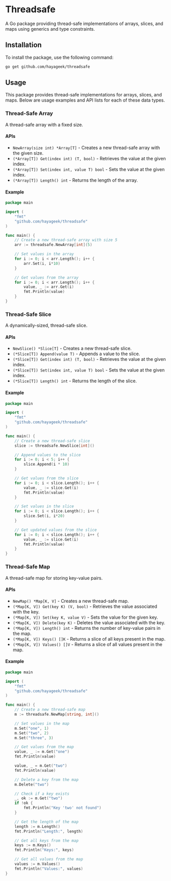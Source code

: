 
# Threadsafe

A Go package providing thread-safe implementations of arrays, slices, and maps using generics and type constraints.

## Installation

To install the package, use the following command:

```sh
go get github.com/hayageek/threadsafe
```

## Usage

This package provides thread-safe implementations for arrays, slices, and maps. Below are usage examples and API lists for each of these data types.

### Thread-Safe Array

A thread-safe array with a fixed size.

#### APIs

- `NewArray(size int) *Array[T]` - Creates a new thread-safe array with the given size.
- `(*Array[T]) Get(index int) (T, bool)` - Retrieves the value at the given index.
- `(*Array[T]) Set(index int, value T) bool` - Sets the value at the given index.
- `(*Array[T]) Length() int` - Returns the length of the array.

#### Example

```go
package main

import (
    "fmt"
    "github.com/hayageek/threadsafe"
)

func main() {
    // Create a new thread-safe array with size 5
    arr := threadsafe.NewArray[int](5)

    // Set values in the array
    for i := 0; i < arr.Length(); i++ {
        arr.Set(i, i*10)
    }

    // Get values from the array
    for i := 0; i < arr.Length(); i++ {
        value, _ := arr.Get(i)
        fmt.Println(value)
    }
}
```

### Thread-Safe Slice

A dynamically-sized, thread-safe slice.

#### APIs

- `NewSlice() *Slice[T]` - Creates a new thread-safe slice.
- `(*Slice[T]) Append(value T)` - Appends a value to the slice.
- `(*Slice[T]) Get(index int) (T, bool)` - Retrieves the value at the given index.
- `(*Slice[T]) Set(index int, value T) bool` - Sets the value at the given index.
- `(*Slice[T]) Length() int` - Returns the length of the slice.

#### Example

```go
package main

import (
    "fmt"
    "github.com/hayageek/threadsafe"
)

func main() {
    // Create a new thread-safe slice
    slice := threadsafe.NewSlice[int]()

    // Append values to the slice
    for i := 0; i < 5; i++ {
        slice.Append(i * 10)
    }

    // Get values from the slice
    for i := 0; i < slice.Length(); i++ {
        value, _ := slice.Get(i)
        fmt.Println(value)
    }

    // Set values in the slice
    for i := 0; i < slice.Length(); i++ {
        slice.Set(i, i*20)
    }

    // Get updated values from the slice
    for i := 0; i < slice.Length(); i++ {
        value, _ := slice.Get(i)
        fmt.Println(value)
    }
}
```

### Thread-Safe Map

A thread-safe map for storing key-value pairs.

#### APIs

- `NewMap() *Map[K, V]` - Creates a new thread-safe map.
- `(*Map[K, V]) Get(key K) (V, bool)` - Retrieves the value associated with the key.
- `(*Map[K, V]) Set(key K, value V)` - Sets the value for the given key.
- `(*Map[K, V]) Delete(key K)` - Deletes the value associated with the key.
- `(*Map[K, V]) Length() int` - Returns the number of key-value pairs in the map.
- `(*Map[K, V]) Keys() []K` - Returns a slice of all keys present in the map.
- `(*Map[K, V]) Values() []V` - Returns a slice of all values present in the map.

#### Example

```go
package main

import (
    "fmt"
    "github.com/hayageek/threadsafe"
)

func main() {
    // Create a new thread-safe map
    m := threadsafe.NewMap[string, int]()

    // Set values in the map
    m.Set("one", 1)
    m.Set("two", 2)
    m.Set("three", 3)

    // Get values from the map
    value, _ := m.Get("one")
    fmt.Println(value)

    value, _ = m.Get("two")
    fmt.Println(value)

    // Delete a key from the map
    m.Delete("two")

    // Check if a key exists
    _, ok := m.Get("two")
    if !ok {
        fmt.Println("Key 'two' not found")
    }

    // Get the length of the map
    length := m.Length()
    fmt.Println("Length:", length)

    // Get all keys from the map
    keys := m.Keys()
    fmt.Println("Keys:", keys)

    // Get all values from the map
    values := m.Values()
    fmt.Println("Values:", values)
}
```
